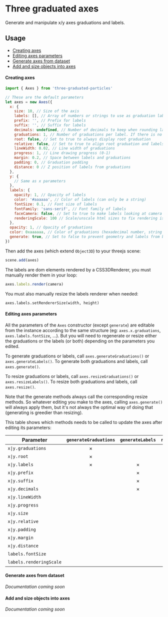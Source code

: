 # Three graduated axes

Generate and manipulate x/y axes graduations and labels.

## Usage

- [Creating axes](#creating-axes)
- [Editing axes parameters](#editing-axes-parameters)
- [Generate axes from dataset](#generate-axes-from-dataset)
- [Add and size objects into axes](#add-and-size-objects-into-axes)

#### Creating axes

```javascript
import { Axes } from 'three-graduated-particles'

// These are the default parameters
let axes = new Axes({
  x: {
    size: 10, // Size of the axis
    labels: [], // Array of numbers or strings to use as graduation labels
    prefix: '', // Prefix for labels
    suffix: '', // Suffix for labels
    decimals: undefined, // Number of decimals to keep when rounding labels, set to undefined to disable rounding
    graduations: 1, // Number of graduations per label. If there is no label, it will be used as the total number of graduations.
    root: false, // Set to true to always display root graduation
    relative: false, // Set to true to align root graduation and labels at 0
    lineWidth: 0.02, // Line width of graduations
    progress: 1, // Line drawing progress (0-1)
    margin: 0.2, // Space between labels and graduations
    padding: 0, // Graduation padding
    distance: 0 // Z position of labels from graduations
  },
  y: {
    // Same as x parameters
  },
  labels: {
    opacity: 1, // Opacity of labels
    color: '#aaaaaa', // Color of labels (can only be a string)
    fontSize: 0.1, // Font size of labels
    fontFamily: 'sans-serif', // Font family of labels
    faceCamera: false, // Set to true to make labels looking at camera
    renderingScale: 100 // Scale/unscale html sizes to fix rendering issues
  },
  opacity: 1, // Opacity of graduations
  color: 0xaaaaaa, // Color of graduations (hexadecimal number, string or Color instance)
  generate: true, // Set to false to prevent geometry and labels from being generated at instantiation
})
```

Then add the axes (which extend `Object3D`) to your threejs scene:

```javascript
scene.add(axes)
```

The labels are dom elements rendered by a CSS3DRenderer, you must manually render them in your loop:

```javascript
axes.labels.render(camera)
```

You must also manually resize the labels renderer when needed:

```
axes.labels.setRendererSize(width, height)
```

#### Editing axes parameters

All the parameters of the `Axes` constructor (except `generate`) are editable from the instance according to the same structure (eg: `axes.x.graduations`, `axes.labels.fontSize`, ...). But you will need to regenerate or resize either the graduations or the labels (or both) depending on the parameters you edited.

To generate graduations or labels, call `axes.generateGraduations()` or `axes.generateLabels()`.
To generate both graduations and labels, call `axes.generate()`.

To resize graduations or labels, call `axes.resizeGraduations()` or `axes.resizeLabels()`.
To resize both graduations and labels, call `axes.resize()`.

Note that the generate methods always call the corresponding resize methods. So whatever editing you make to the axes, calling `axes.generate()` will always apply them, but it's not always the optimal way of doing that (generating is greedier than resizing).

This table shows which methods needs to be called to update the axes after editing its parameters:

| Parameter | `generateGraduations` | `generateLabels` | `resizeGraduations` | `resizeLabels` |
|-|:-:|:-:|:-:|:-:|
| `x\|y.graduations` | × | | | |
| `x\|y.root` | × | | | |
| `x\|y.labels` | × | × | | |
| `x\|y.prefix` | | × | | |
| `x\|y.suffix` | | × | | |
| `x\|y.decimals` | | × | | |
| `x\|y.lineWidth` | | | × | |
| `x\|y.progress` | | | × | |
| `x\|y.size` | | | × | × |
| `x\|y.relative` | | | × | × |
| `x\|y.padding` | | | × | × |
| `x\|y.margin` | | | | × |
| `x\|y.distance` | | | | × |
| `labels.fontSize` | | | | × |
| `labels.renderingScale` | | | | × |

#### Generate axes from dataset

*Documentation coming soon*

#### Add and size objects into axes

*Documentation coming soon*
